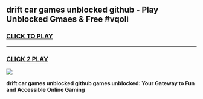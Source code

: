 
## drift car games unblocked github - Play Unblocked Gmaes & Free #vqoli
<h3>
<a href="https://news.freeplayer.one?title=drift_car_games_unblocked_github&ref=24F">CLICK TO PLAY</a></h3>
<hr>

<h3>
<a href="https://news.freeplayer.one?title=drift_car_games_unblocked_github&ref=24F">CLICK 2 PLAY</a>
  
</h3>

<a href="https://news.freeplayer.one?title=drift_car_games_unblocked_github&ref=24F/"><img src="https://clearcache.store/games.png"></a>


**drift car games unblocked github games unblocked: Your Gateway to Fun and Accessible Online Gaming**
